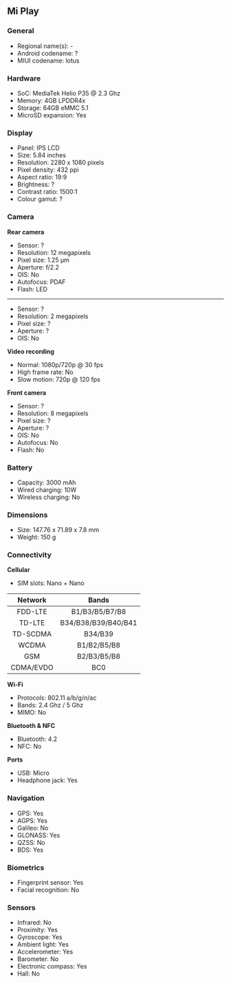 ## Mi Play

### General

* Regional name(s): -
* Android codename: ?
* MIUI codename: lotus

### Hardware

* SoC: MediaTek Helio P35 @ 2.3 Ghz
* Memory: 4GB LPDDR4x
* Storage: 64GB eMMC 5.1
* MicroSD expansion: Yes

### Display

* Panel: IPS LCD
* Size: 5.84 inches
* Resolution: 2280 x 1080 pixels
* Pixel density: 432 ppi
* Aspect ratio: 19:9
* Brightness: ?
* Contrast ratio: 1500:1
* Colour gamut: ?

### Camera

**Rear camera**

* Sensor: ?
* Resolution: 12 megapixels
* Pixel size: 1.25 µm
* Aperture: f/2.2
* OIS: No
* Autofocus: PDAF
* Flash: LED

---

* Sensor: ?
* Resolution: 2 megapixels
* Pixel size: ?
* Aperture: ?
* OIS: No

**Video recording**

* Normal: 1080p/720p @ 30 fps
* High frame rate: No
* Slow motion: 720p @ 120 fps

**Front camera**

* Sensor: ?
* Resolution: 8 megapixels
* Pixel size: ?
* Aperture: ?
* OIS: No
* Autofocus: No
* Flash: No

### Battery

* Capacity: 3000 mAh
* Wired charging: 10W
* Wireless charging: No

### Dimensions

* Size: 147.76 x 71.89 x 7.8 mm
* Weight: 150 g

### Connectivity

**Cellular**

* SIM slots: Nano + Nano

| Network | Bands |
|:---------:|:-------------------:|
| FDD-LTE | B1/B3/B5/B7/B8 |
| TD-LTE | B34/B38/B39/B40/B41 |
| TD-SCDMA | B34/B39 |
| WCDMA | B1/B2/B5/B8 |
| GSM | B2/B3/B5/B8 |
| CDMA/EVDO | BC0 |

**Wi-Fi**

* Protocols: 802.11 a/b/g/n/ac
* Bands: 2.4 Ghz / 5 Ghz
* MIMO: No

**Bluetooth & NFC**

* Bluetooth: 4.2
* NFC: No

**Ports**

* USB: Micro
* Headphone jack: Yes

### Navigation

* GPS: Yes
* AGPS: Yes
* Galileo: No
* GLONASS: Yes
* QZSS: No
* BDS: Yes

### Biometrics

* Fingerprint sensor: Yes
* Facial recognition: No

### Sensors

* Infrared: No
* Proximity: Yes
* Gyroscope: Yes
* Ambient light: Yes
* Accelerometer: Yes
* Barometer: No
* Electronic compass: Yes
* Hall: No